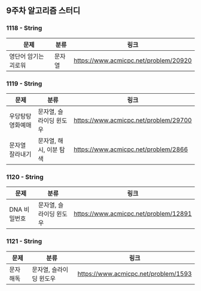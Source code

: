 ## 9주차 알고리즘 스터디  


### 1118 - String

|문제|분류|링크|
|---|---|---|
|영단어 암기는 괴로워|문자열|https://www.acmicpc.net/problem/20920|

### 1119 - String

|문제|분류|링크|
|---|---|---|
|우당탕탕 영화예매|문자열, 슬라이딩 윈도우|https://www.acmicpc.net/problem/29700|
|문자열 잘라내기|문자열, 해시, 이분 탐색|https://www.acmicpc.net/problem/2866|

### 1120 - String

|문제|분류|링크|
|---|---|---|
|DNA 비밀번호|문자열, 슬라이딩 윈도우|https://www.acmicpc.net/problem/12891|

### 1121 - String

|문제|분류|링크|
|---|---|---|
|문자 해독|문자열, 슬라이딩 윈도우|https://www.acmicpc.net/problem/1593|
